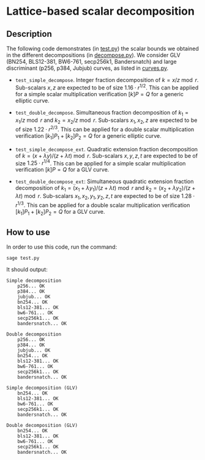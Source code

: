 # Lattice-based scalar decomposition

## Description

The following code demonstrates (in [test.py](test.py)) the scalar bounds we obtained in the different decompositions (in [decompose.py](decompose.py)). We consider GLV (BN254, BLS12-381, BW6-761, secp256k1, Bandersnatch) and large discriminant (p256, p384, Jubjub) curves, as listed in [curves.py](curves.py).

* `test_simple_decompose`.
  Integer fraction decomposition of $k = x/z\bmod r$.
  Sub-scalars $x,z$ are expected to be of size $1.16\cdot r^{1/2}$.
  This can be applied for a simple scalar multiplication verification $[k]P=Q$ for a generic elliptic curve.

* `test_double_decompose`.
  Simultaneous fraction decomposition of $k_1 = x_1/z\bmod r$ and $k_2 = x_2/z\bmod r$.
  Sub-scalars $x_1,x_2,z$ are expected to be of size $1.22\cdot r^{2/3}$.
  This can be applied for a double scalar multiplication verification $[k_1]P_1+[k_2]P_2=Q$ for a generic elliptic curve.

* `test_simple_decompose_ext`.
  Quadratic extension fraction decomposition of $k = (x+\lambda y)/(z+\lambda t)\bmod r$.
  Sub-scalars $x,y,z,t$ are expected to be of size $1.25\cdot r^{1/4}$.
  This can be applied for a simple scalar multiplication verification $[k]P=Q$ for a GLV curve.

* `test_double_decompose_ext`: 
  Simultaneous quadratic extension fraction decomposition of $k_1 = (x_1+\lambda y_1)/(z+\lambda t)\bmod r$ and $k_2 = (x_2+\lambda y_2)/(z+\lambda t)\bmod r$.
  Sub-scalars $x_1,x_2,y_1,y_2,z,t$ are expected to be of size $1.28\cdot r^{1/3}$.
  This can be applied for a double scalar multiplication verification $[k_1]P_1+[k_2]P_2=Q$ for a GLV curve.

## How to use
In order to use this code, run the command:
```
sage test.py
```
It should output:
```
Simple decomposition
	p256... OK
	p384... OK
	jubjub... OK
	bn254... OK
	bls12-381... OK
	bw6-761... OK
	secp256k1... OK
	bandersnatch... OK

Double decomposition
	p256... OK
	p384... OK
	jubjub... OK
	bn254... OK
	bls12-381... OK
	bw6-761... OK
	secp256k1... OK
	bandersnatch... OK

Simple decomposition (GLV)
	bn254... OK
	bls12-381... OK
	bw6-761... OK
	secp256k1... OK
	bandersnatch... OK

Double decomposition (GLV)
	bn254... OK
	bls12-381... OK
	bw6-761... OK
	secp256k1... OK
	bandersnatch... OK
```